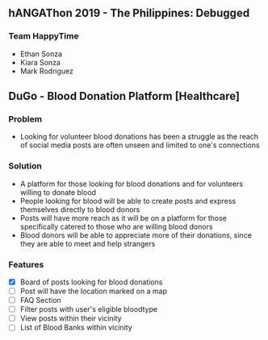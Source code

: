 ## hANGAThon 2019 - The Philippines: Debugged

### Team HappyTime
- Ethan Sonza
- Kiara Sonza
- Mark Rodriguez

## DuGo - Blood Donation Platform [Healthcare]

### Problem
- Looking for volunteer blood donations has been a struggle as the reach of social media posts are often unseen and limited to one's connections

### Solution
- A platform for those looking for blood donations and for volunteers willing to donate blood
- People looking for blood will be able to create posts and express themselves directly to blood donors
- Posts will have more reach as it will be on a platform for those specifically catered to those who are willing blood donors
- Blood donors will be able to appreciate more of their donations, since they are able to meet and help strangers

### Features
- [x] Board of posts looking for blood donations
- [ ] Post will have the location marked on a map
- [ ] FAQ Section
- [ ] Filter posts with user's eligible bloodtype
- [ ] View posts within their vicinity
- [ ] List of Blood Banks within vicinity
